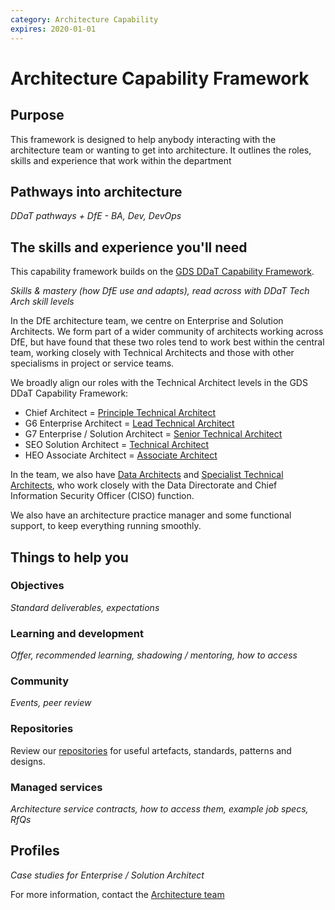 ```yaml
---
category: Architecture Capability
expires: 2020-01-01
---
```


# Architecture Capability Framework

## Purpose
This framework is designed to help anybody interacting with the architecture team or wanting to get into architecture.
It outlines the roles, skills and experience that work within the department

## Pathways into architecture
*DDaT pathways + DfE - BA, Dev, DevOps*

## The skills and experience you'll need
This capability framework builds on the [GDS DDaT Capability Framework](https://www.gov.uk/government/collections/digital-data-and-technology-profession-capability-framework).

*Skills & mastery (how DfE use and adapts), read across with DDaT Tech Arch skill levels*

In the DfE architecture team, we centre on Enterprise and Solution Architects.
We form part of a wider community of architects working across DfE, but have found
that these two roles tend to work best within the central team, working closely
with Technical Architects and those with other specialisms in project or service teams.

We broadly align our roles with the Technical Architect levels in the GDS DDaT Capability Framework:
  * Chief Architect = [Principle Technical Architect](https://www.gov.uk/government/publications/principal-technical-architect-skills-they-need/principal-technical-architect-skills-they-need)
  * G6 Enterprise Architect = [Lead Technical Architect](https://www.gov.uk/government/publications/lead-technical-architect-skills-they-need/lead-technical-architect-skills-they-need)
  * G7 Enterprise / Solution Architect = [Senior Technical Architect](https://www.gov.uk/government/publications/senior-technical-architect-skills-they-need/senior-technical-architect-skills-they-need)
  * SEO Solution Architect = [Technical Architect](https://www.gov.uk/government/publications/technical-architect-skills-they-need/technical-architect-skills-they-need)
  * HEO Associate Architect = [Associate Architect](https://www.gov.uk/government/publications/associate-technical-architect-skills-they-need/associate-technical-architect-skills-they-need)

In the team, we also have [Data Architects](https://www.gov.uk/government/publications/data-architect-role-description/data-architect-role-description)
and [Specialist Technical Architects](https://www.gov.uk/government/publications/technical-specialist-architect-role-description/technical-specialist-architect-role-description),
who work closely with the Data Directorate and Chief Information Security Officer (CISO) function.

We also have an architecture practice manager and some functional support, to keep everything running smoothly.

## Things to help you
### Objectives
*Standard deliverables, expectations*
### Learning and development
*Offer, recommended learning, shadowing / mentoring, how to access*
### Community
*Events, peer review*
### Repositories
Review our [repositories](/repositories) for useful artefacts, standards, patterns and designs.
### Managed services
*Architecture service contracts, how to access them, example job specs, RfQs*

## Profiles
*Case studies for Enterprise / Solution Architect*

For more information, contact the [Architecture team](mailto:architecture.governance@education.gov.uk)
